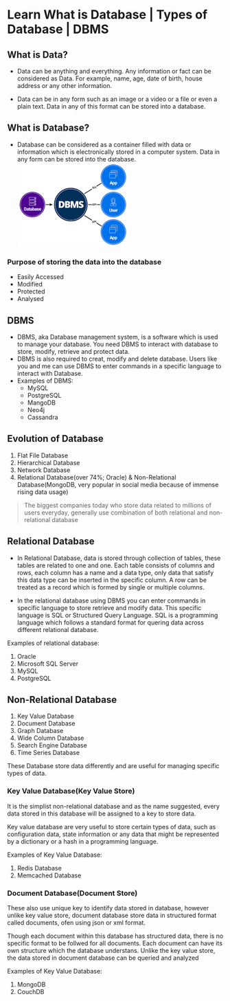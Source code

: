 # Learn What is Database | Types of Database | DBMS

## What is Data?
+ Data can be anything and everything. Any information or fact can be considered as Data. For example, name, age, date of birth, house address or any other information.

+ Data can be in any form such as an image or a video or a file or even a plain text. Data in any of this format can be stored into a database.

## What is Database?
+ Database can be considered as a container filled with data or information which is electronically stored in a computer system. Data in any form can be stored into the database.
![Alt text](Image/database_dbms.png)

### Purpose of storing the data into the database
- Easily Accessed
- Modified
- Protected
- Analysed

## DBMS
+ DBMS, aka Database management system, is a software which is used to manage your database. You need DBMS to interact with database to store, modify, retrieve and protect data.
+ DBMS is also required to creat, modify and delete database. Users like you and me can use DBMS to enter commands in a specific language to interact with Database.
+ Examples of DBMS:
  - MySQL
  - PostgreSQL
  - MangoDB
  - Neo4j
  - Cassandra

## Evolution of Database
1. Flat File Database
2. Hierarchical Database
3. Network Database
4. Relational Database(over 74%; Oracle) & Non-Relational Database(MongoDB, very popular in social media because of immense rising data usage)
> The biggest companies today who store data related to millions of users everyday, generally use combination of both relational and non-relational database

## Relational Database
+ In Relational Database, data is stored through collection of tables, these tables are related to one and one. Each table consists of columns and rows, each column has a name and a data type, only data that satisfy this data type can be inserted in the specific column. A row can be treated as a record which is formed by single or multiple columns.

+ In the relational database using DBMS you can enter commands in specific language to store retrieve and modify data. This specific language is SQL or Structured Query Language. SQL is a programming language which follows a standard format for quering data across different relational database.

Examples of relational database:
1. Oracle
2. Microsoft SQL Server
3. MySQL
4. PostgreSQL

## Non-Relational Database
1. Key Value Database
2. Document Database
3. Graph Database
4. Wide Column Database
5. Search Engine Database
6. Time Series Database

These Database store data differently and are useful for managing specific types of data.

### Key Value Database(Key Value Store)
It is the simplist non-relational database and as the name suggested, every data stored in this database will be assigned to a key to store data.

Key value database are very useful to store certain types of data, such as configuration data, state information or any data that might be represented  by a dictionary or a hash in a programming language.

Examples of Key Value Database:
1. Redis Database
2. Memcached Database



### Document Database(Document Store)
These also use unique key to identify data stored in database, however unlike key value store, document database store data in structured format called documents, ofen using json or xml format.

Though each document within this database has structured data, there is no specific format to be follwed for all documents. Each document can have its own structure which the database understans. Unlike the key value store, the data stored in document database can be queried and analyzed

Examples of Key Value Database:
1. MongoDB
2. CouchDB
